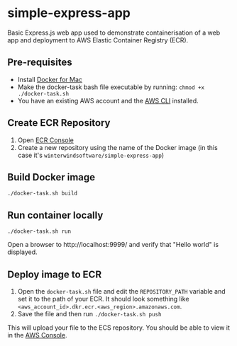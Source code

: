 # simple-express-app
Basic Express.js web app used to demonstrate containerisation of a web app and deployment to AWS Elastic Container Registry (ECR).

## Pre-requisites
- Install [Docker for Mac](https://www.docker.com/docker-mac)
- Make the docker-task bash file executable by running: `chmod +x ./docker-task.sh`
- You have an existing AWS account and the [AWS CLI](https://aws.amazon.com/cli/) installed.

## Create ECR Repository
1) Open [ECR Console](https://console.aws.amazon.com/ecs/home#/repositories)
2) Create a new repository using the name of the Docker image (in this case it's `winterwindsoftware/simple-express-app`)

## Build Docker image
```
./docker-task.sh build
```

## Run container locally
```
./docker-task.sh run
```
Open a browser to http://localhost:9999/ and verify that "Hello world" is displayed.

## Deploy image to ECR
1. Open the `docker-task.sh` file and edit the `REPOSITORY_PATH` variable and set it to the path of your ECR. It should look something like `<aws_account_id>.dkr.ecr.<aws_region>.amazonaws.com`.
2. Save the file and then run `./docker-task.sh push`

This will upload your file to the ECS repository. You should be able to view it in the [AWS Console](https://console.aws.amazon.com/ecs/home#/repositories).

